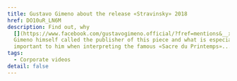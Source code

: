 ```yaml
---
title: Gustavo Gimeno about the release «Stravinsky» 2018
href: DO10uR_LN6M
description: Find out, why
  [](https://www.facebook.com/gustavogimeno.official/?fref=mentions&__xts__%5B0%5D=68.ARB5gUx7gQsMgxyNcLOAhc42dEPq3XvJg_2hPj9jTbTENJDrdhwFMPD5jP78LdFiFT7SjaEYaa2vcVFrb_Ifj3-Zf7Zjep5EvFfMsNJBjBh1aQK_87FEp9_D05BzJuAPp5Q1MBWNhzRxFcp5-q_FipAzCzUau4ituF3k6KiFkLDjf5-UZxiXJ8NW5eyByqaFCkYOa-G7vIMWM9ysvPtKiKfhvp7FSluyMLnl9Muo5PI4g-F10q8D6wr37-ASQAoORnhnLtUnpd9SoqCVTLYh2XFHUlgPNruIgx_hXx4DOOa3JlhcqhAouE1ZaD9Du3Dvq7gXtREivoLmBSfwJk6OmlsPLBtKMKD6hxfTr7tWadLfzyk6H_PhpQU5yhutQb3rK2FftMkzMt8rdCr-zKEh8SBO_6MNpAilISrlnyO0l6Ac0RP3CJLCRdoSrgXxGeyL9QedGqfPz91udHMFPcPqiMbDDHNgk6XyXnk-PNq724PSSmSivynAXW51&__tn__=K-R)Gustavo
  Gimeno himself called the publisher of this piece and what is especially
  important to him when interpreting the famous «Sacre du Printemps»...
tags:
  - Corporate videos
detail: false
---
```


